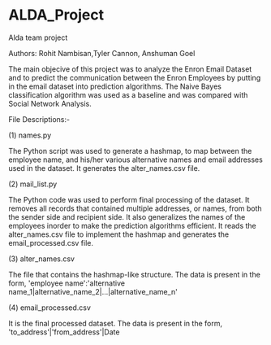# ALDA_Project
Alda team project

Authors:
Rohit Nambisan,Tyler Cannon, Anshuman Goel

The main objecive of this project was to analyze the Enron Email Dataset and to predict the communication between the Enron Employees by putting in the email dataset into prediction algorithms. The Naive Bayes classification algorithm was used as a baseline and was compared with Social Network Analysis. 

File Descriptions:-

(1) names.py

The Python script was used to generate a hashmap, to map between the employee name, and his/her various alternative names and email addresses used in the dataset. It generates the alter_names.csv file.	

(2) mail_list.py

The Python code was used to perform final processing of the dataset. It removes all records that contained multiple addresses, or names, from both the sender side and recipient side. It also generalizes the names of the employees inorder to make the prediction algorithms efficient. It reads the alter_names.csv file to implement the hashmap and generates the email_processed.csv file.

(3) alter_names.csv

The file that contains the hashmap-like structure. The data is present in the form, 'employee name':'alternative name_1|alternative_name_2|...|alternative_name_n'

(4) email_processed.csv

It is the final processed dataset. The data is present in the form, 'to_address'|'from_address'|Date
